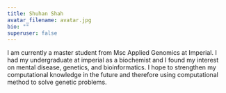 ```yaml
---
title: Shuhan Shah
avatar_filename: avatar.jpg
bio: ""
superuser: false
---
```

I am currently a master student from Msc Applied Genomics at Imperial. I had my undergraduate at imperial as a biochemist and I found my interest on mental disease, genetics, and bioinformatics. I hope to strengthen my computational knowledge in the future and therefore using computational method to solve genetic problems.